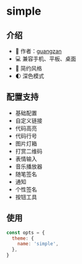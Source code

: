 <script setup>
import Screenshot from '../components/Screenshot.vue'
</script>

# simple

<ClientOnly>
  <Screenshot 
      desktop="待上传..."
      pad="待上传..."
      phone="待上传..."
  />
</ClientOnly>

## 介绍

- 👔 作者：[guangzan](https://www.cnblogs.com/guangzan/)
- 💻 兼容手机、平板、桌面
- 🎨 简约风格
- 🌓 深色模式

## 配置支持

- 基础配置
- 自定义链接
- 代码高亮
- 代码行号
- 图片灯箱
- 打赏二维码
- 表情输入
- 音乐播放器
- 随笔签名
- 通知
- 个性签名
- 按钮工具

## 使用

```js
const opts = {
  theme: {
    name: 'simple',
  },
}
```

